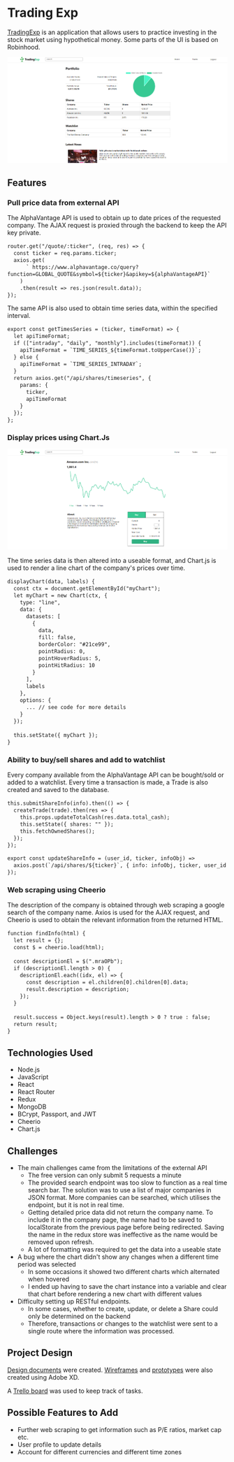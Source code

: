 # Trading Exp

[TradingExp](https://hidden-spire-64857.herokuapp.com/) is an application that allows users to practice investing in the stock market using hypothetical money. Some parts of the UI is based on Robinhood.

![Home page](/docs/screenshots/homepage.png)

## Features

### Pull price data from external API

The AlphaVantage API is used to obtain up to date prices of the requested company. The AJAX request is proxied through the backend to keep the API key private.

```
router.get("/quote/:ticker", (req, res) => {
  const ticker = req.params.ticker;
  axios.get(
      ` https://www.alphavantage.co/query?function=GLOBAL_QUOTE&symbol=${ticker}&apikey=${alphaVantageAPI}`
    )
    .then(result => res.json(result.data));
});
```

The same API is also used to obtain time series data, within the specified interval.

```
export const getTimesSeries = (ticker, timeFormat) => {
  let apiTimeFormat;
  if (["intraday", "daily", "monthly"].includes(timeFormat)) {
    apiTimeFormat = `TIME_SERIES_${timeFormat.toUpperCase()}`;
  } else {
    apiTimeFormat = `TIME_SERIES_INTRADAY`;
  }
  return axios.get("/api/shares/timeseries", {
    params: {
      ticker,
      apiTimeFormat
    }
  });
};
```

### Display prices using Chart.Js

![Company page](/docs/screenshots/company-page.png)

The time series data is then altered into a useable format, and Chart.js is used to render a line chart of the company's prices over time.

```
displayChart(data, labels) {
  const ctx = document.getElementById("myChart");
  let myChart = new Chart(ctx, {
    type: "line",
    data: {
      datasets: [
        {
          data,
          fill: false,
          borderColor: "#21ce99",
          pointRadius: 0,
          pointHoverRadius: 5,
          pointHitRadius: 10
        }
      ],
      labels
    },
    options: {
      ... // see code for more details
    }
  });

  this.setState({ myChart });
}
```

### Ability to buy/sell shares and add to watchlist

Every company available from the AlphaVantage API can be bought/sold or added to a watchlist. Every time a transaction is made, a Trade is also created and saved to the database.

```
this.submitShareInfo(info).then(() => {
  createTrade(trade).then(res => {
    this.props.updateTotalCash(res.data.total_cash);
    this.setState({ shares: "" });
    this.fetchOwnedShares();
  });
});
```

```
export const updateShareInfo = (user_id, ticker, infoObj) =>
  axios.post(`/api/shares/${ticker}`, { info: infoObj, ticker, user_id });
```

### Web scraping using Cheerio

The description of the company is obtained through web scraping a google search of the company name. Axios is used for the AJAX request, and Cheerio is used to obtain the relevant information from the returned HTML.

```
function findInfo(html) {
  let result = {};
  const $ = cheerio.load(html);

  const descriptionEl = $(".mraOPb");
  if (descriptionEl.length > 0) {
    descriptionEl.each((idx, el) => {
      const description = el.children[0].children[0].data;
      result.description = description;
    });
  }

  result.success = Object.keys(result).length > 0 ? true : false;
  return result;
}
```

## Technologies Used

- Node.js
- JavaScript
- React
- React Router
- Redux
- MongoDB
- BCrypt, Passport, and JWT
- Cheerio
- Chart.js

## Challenges

- The main challenges came from the limitations of the external API
  - The free version can only submit 5 requests a minute
  - The provided search endpoint was too slow to function as a real time search bar. The solution was to use a list of major companies in JSON format. More companies can be searched, which utilises the endpoint, but it is not in real time.
  - Getting detailed price data did not return the company name. To include it in the company page, the name had to be saved to localStorate from the previous page before being redirected. Saving the name in the redux store was ineffective as the name would be removed upon refresh.
  - A lot of formatting was required to get the data into a useable state
- A bug where the chart didn't show any changes when a different time period was selected
  - In some occasions it showed two different charts which alternated when hovered
  - I ended up having to save the chart instance into a variable and clear that chart before rendering a new chart with different values
- Difficulty setting up RESTful endpoints.
  - In some cases, whether to create, update, or delete a Share could only be determined on the backend
  - Therefore, transactions or changes to the watchlist were sent to a single route where the information was processed.

## Project Design

[Design documents](/docs) were created. [Wireframes](/docs/wireframes) and [prototypes](/docs/prototypes) were also created using Adobe XD.

A [Trello board](https://trello.com/b/v72i18LN/trading-exp) was used to keep track of tasks.

## Possible Features to Add

- Further web scraping to get information such as P/E ratios, market cap etc.
- User profile to update details
- Account for different currencies and different time zones
